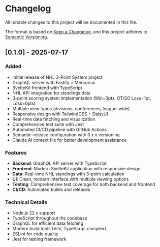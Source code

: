 # Changelog

All notable changes to this project will be documented in this file.

The format is based on [Keep a Changelog](https://keepachangelog.com/en/1.0.0/),
and this project adheres to [Semantic Versioning](https://semver.org/spec/v2.0.0.html).

## [0.1.0] - 2025-07-17

### Added
- Initial release of NHL 3-Point System project
- GraphQL server with Fastify + Mercurius
- SvelteKit frontend with TypeScript
- NHL API integration for standings data
- 3-point scoring system implementation (Win=3pts, OT/SO Loss=1pt, Loss=0pts)
- Multiple view types (divisions, conferences, league-wide)
- Responsive design with TailwindCSS + DaisyUI
- Real-time data fetching and visualization
- Comprehensive test suite with Jest
- Automated CI/CD pipeline with GitHub Actions
- Semantic-release configuration with 0.x.x versioning
- Claude AI context file for better development assistance

### Features
- **Backend**: GraphQL API server with TypeScript
- **Frontend**: Modern SvelteKit application with responsive design
- **Data**: Real-time NHL standings with 3-point calculation
- **UI**: Clean, modern interface with multiple viewing options
- **Testing**: Comprehensive test coverage for both backend and frontend
- **CI/CD**: Automated builds and releases

### Technical Details
- Node.js 22.x support
- TypeScript throughout the codebase
- GraphQL for efficient data fetching
- Modern build tools (Vite, TypeScript compiler)
- ESLint for code quality
- Jest for testing framework